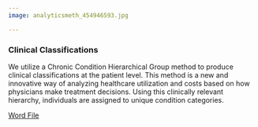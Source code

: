 ```yaml
---
image: analyticsmeth_454946593.jpg

---
```


### Clinical Classifications

We utilize a Chronic Condition Hierarchical Group method to produce clinical classifications at the patient level. This method is a new and innovative way of analyzing healthcare utilization and costs based on how physicians make treatment decisions. Using this clinically relevant hierarchy, individuals are assigned to unique condition categories.

[Word File]

[Word File]: /solutions/overview-analyticmethodologies-clinicalclassifications.html